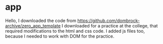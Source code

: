 # app
Hello, I downloaded the code from https://github.com/dombrock-archive/zero_app_template
I downloaded for a practice at the college, that required modifications to the html and css code.
I added js files too, because I needed to work with DOM for the practice.
